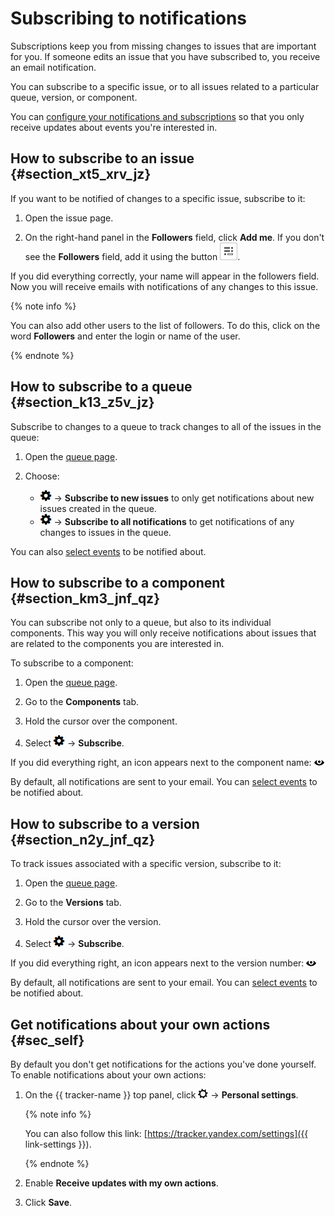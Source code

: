 # Subscribing to notifications

Subscriptions keep you from missing changes to issues that are important for you. If someone edits an issue that you have subscribed to, you receive an email notification.

You can subscribe to a specific issue, or to all issues related to a particular queue, version, or component.

You can [configure your notifications and subscriptions](notification-settings.md) so that you only receive updates about events you're interested in.

## How to subscribe to an issue {#section_xt5_xrv_jz}

If you want to be notified of changes to a specific issue, subscribe to it:

1. Open the issue page.

1. On the right-hand panel in the **Followers** field, click **Add me**. If you don't see the **Followers** field, add it using the button ![](../../_assets/tracker/task-params-btn.png).

If you did everything correctly, your name will appear in the followers field. Now you will receive emails with notifications of any changes to this issue.

{% note info %}

You can also add other users to the list of followers. To do this, click on the word **Followers** and enter the login or name of the user.

{% endnote %}

## How to subscribe to a queue {#section_k13_z5v_jz}

Subscribe to changes to a queue to track changes to all of the issues in the queue:

1. Open the [queue page](queue.md).

1. Choose:
    - ![](../../_assets/tracker/icon-settings.png) → **Subscribe to new issues** to only get notifications about new issues created in the queue.
    - ![](../../_assets/tracker/icon-settings.png) → **Subscribe to all notifications** to get notifications of any changes to issues in the queue.

You can also [select events](user-subscriptions.md) to be notified about.

## How to subscribe to a component {#section_km3_jnf_qz}

You can subscribe not only to a queue, but also to its individual components. This way you will only receive notifications about issues that are related to the components you are interested in.

To subscribe to a component:

1. Open the [queue page](queue.md).

1. Go to the **Components** tab.

1. Hold the cursor over the component.

1. Select ![](../../_assets/tracker/icon-settings.png) → **Subscribe**.

If you did everything right, an icon appears next to the component name: ![](../../_assets/tracker/subscribtion.png)

By default, all notifications are sent to your email. You can [select events](user-subscriptions.md) to be notified about.

## How to subscribe to a version {#section_n2y_jnf_qz}

To track issues associated with a specific version, subscribe to it:

1. Open the [queue page](queue.md).

1. Go to the **Versions** tab.

1. Hold the cursor over the version.

1. Select ![](../../_assets/tracker/icon-settings.png) → **Subscribe**.

If you did everything right, an icon appears next to the version number: ![](../../_assets/tracker/subscribtion.png)

By default, all notifications are sent to your email. You can [select events](user-subscriptions.md) to be notified about.


## Get notifications about your own actions {#sec_self}

By default you don't get notifications for the actions you've done yourself. To enable notifications about your own actions:

1. On the {{ tracker-name }} top panel, click ![](../../_assets/tracker/tracker-settings.png) → **Personal settings**.

    
    {% note info %}

    You can also follow this link: [https://tracker.yandex.com/settings]({{ link-settings }}).

    {% endnote %}

1. Enable **Receive updates with my own actions**.

1. Click **Save**.


